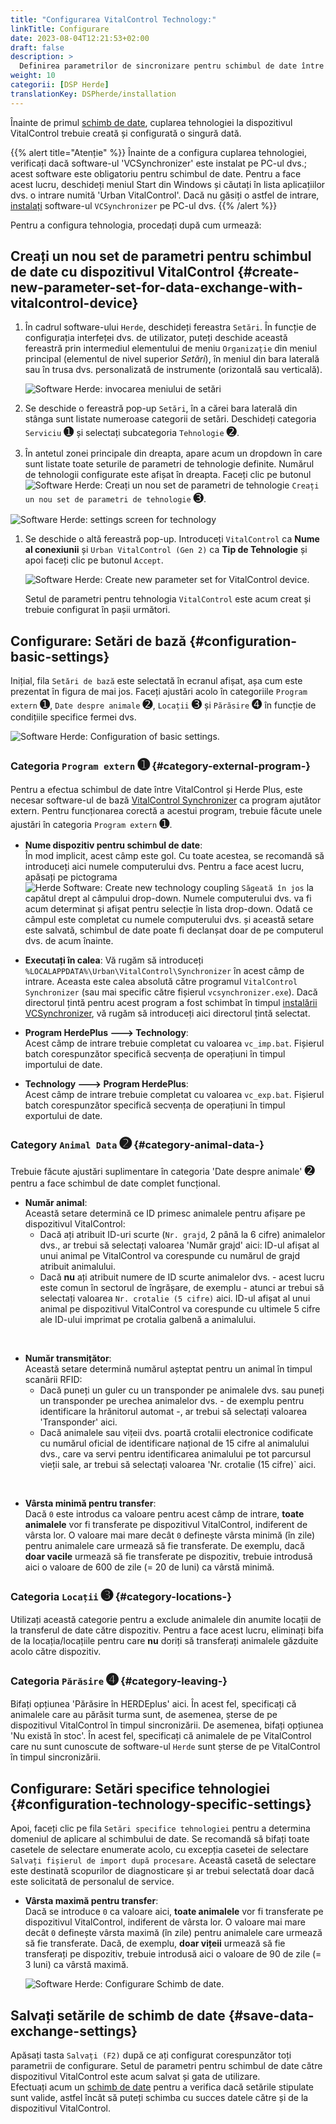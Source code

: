```yaml
---
title: "Configurarea VitalControl Technology:"
linkTitle: Configurare
date: 2023-08-04T12:21:53+02:00
draft: false
description: >
  Definirea parametrilor de sincronizare pentru schimbul de date între software-ul *Herde* și dispozitivul VitalControl.
weight: 10
categorii: [DSP Herde]
translationKey: DSPherde/installation
---
```

Înainte de primul [schimb de date](../data-exchange/), cuplarea tehnologiei la dispozitivul VitalControl trebuie creată și configurată o singură dată.

{{% alert title="Atenție" %}}
Înainte de a configura cuplarea tehnologiei, verificați dacă software-ul 'VCSynchronizer' este instalat pe PC-ul dvs.; acest software este obligatoriu pentru schimbul de date. Pentru a face acest lucru, deschideți meniul Start din Windows și căutați în lista aplicațiilor dvs. o intrare numită 'Urban VitalControl'. Dacă nu găsiți o astfel de intrare, [instalați](../../vcsynchronizer/installation/) software-ul `VCSynchronizer` pe PC-ul dvs.
{{% /alert %}}

Pentru a configura tehnologia, procedați după cum urmează:

## Creați un nou set de parametri pentru schimbul de date cu dispozitivul VitalControl {#create-new-parameter-set-for-data-exchange-with-vitalcontrol-device}

1. În cadrul software-ului `Herde`, deschideți fereastra `Setări`. În funcție de configurația interfeței dvs. de utilizator, puteți deschide această fereastră prin intermediul elementului de meniu `Organizație` din meniul principal (elementul de nivel superior _Setări_), în meniul din bara laterală sau în trusa dvs. personalizată de instrumente (orizontală sau verticală).

   ![Software Herde: invocarea meniului de setări](../screenshots/settings.png "Herde: invocare Setări")

1. Se deschide o fereastră pop-up `Setări`, în a cărei bara laterală din stânga sunt listate numeroase categorii de setări. Deschideți categoria `Serviciu` <span style="font-size: 140%">➊</span> și selectați subcategoria `Tehnologie` <span style="font-size: 140%">➋</span>.

1. În antetul zonei principale din dreapta, apare acum un dropdown în care sunt listate toate seturile de parametri de tehnologie definite. Numărul de tehnologii configurate este afișat în dreapta. Faceți clic pe butonul ![Software Herde: Creați un nou set de parametri de tehnologie](/icons/new.png "Herde: Creare Cuplare Tehnologie") `Creați un nou set de parametri de tehnologie` <span style="font-size: 140%">➌</span>.

![Software Herde: settings screen for technology](../screenshots/settings-technology.png "Herde: Settings for Technology")

1. Se deschide o altă fereastră pop-up. Introduceți `VitalControl` ca **Nume al conexiunii** și `Urban VitalControl (Gen 2)` ca **Tip de Tehnologie** și apoi faceți clic pe butonul `Accept`.

   ![Software Herde: Create new parameter set for VitalControl device](../screenshots/new-technology.png "Create new technology: VitalControl").

   Setul de parametri pentru tehnologia `VitalControl` este acum creat și trebuie configurat în pașii următori.

## Configurare: Setări de bază {#configuration-basic-settings}

Inițial, fila `Setări de bază` este selectată în ecranul afișat, așa cum este prezentat în figura de mai jos. Faceți ajustări acolo în categoriile `Program extern` <span style="font-size: 140%">➊</span>, `Date despre animale` <span style="font-size: 140%">➋</span>, `Locații` <span style="font-size: 140%">➌</span> și `Părăsire` <span style="font-size: 140%">➍</span> în funcție de condițiile specifice fermei dvs.

   ![Software Herde: Configuration of basic settings](../screenshots/basic-settings.png "Technology VitalControl: Basic settings").
   
### Categoria `Program extern` <span style="font-size: 140%">➊</span> {#category-external-program-}

Pentru a efectua schimbul de date între VitalControl și Herde Plus, este necesar software-ul de bază [VitalControl Synchronizer](../../vcsynchronizer) ca program ajutător extern. Pentru funcționarea corectă a acestui program, trebuie făcute unele ajustări în categoria `Program extern` <span style="font-size: 140%">➊</span>.

- **Nume dispozitiv pentru schimbul de date**:  
  În mod implicit, acest câmp este gol. Cu toate acestea, se recomandă să introduceți aici numele computerului dvs. Pentru a face acest lucru, apăsați pe pictograma ![Herde Software: Create new technology coupling](/icons/arrow-down.png "Herde: Create technology coupling") `Săgeată în jos` la capătul drept al câmpului drop-down. Numele computerului dvs. va fi acum determinat și afișat pentru selecție în lista drop-down. Odată ce câmpul este completat cu numele computerului dvs. și această setare este salvată, schimbul de date poate fi declanșat doar de pe computerul dvs. de acum înainte.

- **Executați în calea**:
  Vă rugăm să introduceți `%LOCALAPPDATA%\Urban\VitalControl\Synchronizer` în acest câmp de intrare. Aceasta este calea absolută către programul `VitalControl Synchronizer` (sau mai specific către fișierul `vcsynchronizer.exe`). Dacă directorul țintă pentru acest program a fost schimbat în timpul [instalării VCSynchronizer](../../vcsynchronizer/installation), vă rugăm să introduceți aici directorul țintă selectat.


- **Program HerdePlus 🡒 Technology**:  
  Acest câmp de intrare trebuie completat cu valoarea `vc_imp.bat`. Fișierul batch corespunzător specifică secvența de operațiuni în timpul importului de date.

- **Technology 🡒 Program HerdePlus**:  
  Acest câmp de intrare trebuie completat cu valoarea `vc_exp.bat`. Fișierul batch corespunzător specifică secvența de operațiuni în timpul exportului de date.

### Category `Animal Data` <span style="font-size: 140%">➋</span> {#category-animal-data-}

Trebuie făcute ajustări suplimentare în categoria 'Date despre animale' <span style="font-size: 140%">➋</span> pentru a face schimbul de date complet funcțional.

- **Număr animal**:  
  Această setare determină ce ID primesc animalele pentru afișare pe dispozitivul VitalControl:
  - Dacă ați atribuit ID-uri scurte (`Nr. grajd`, 2 până la 6 cifre) animalelor dvs., ar trebui să selectați valoarea 'Număr grajd' aici: ID-ul afișat al unui animal pe VitalControl va corespunde cu numărul de grajd atribuit animalului.
  - Dacă **nu** ați atribuit numere de ID scurte animalelor dvs. - acest lucru este comun în sectorul de îngrășare, de exemplu - atunci ar trebui să selectați valoarea `Nr. crotalie (5 cifre)` aici. ID-ul afișat al unui animal pe dispozitivul VitalControl va corespunde cu ultimele 5 cifre ale ID-ului imprimat pe crotalia galbenă a animalului.
  
<br>

- **Număr transmițător**:  
  Această setare determină numărul așteptat pentru un animal în timpul scanării RFID:  
  - Dacă puneți un guler cu un transponder pe animalele dvs. sau puneți un transponder pe urechea animalelor dvs. - de exemplu pentru identificare la hrănitorul automat -, ar trebui să selectați valoarea 'Transponder' aici.
  - Dacă animalele sau vițeii dvs. poartă crotalii electronice codificate cu numărul oficial de identificare național de 15 cifre al animalului dvs., care va servi pentru identificarea animalului pe tot parcursul vieții sale, ar trebui să selectați valoarea 'Nr. crotalie (15 cifre)` aici.

<br>

- **Vârsta minimă pentru transfer**:  
  Dacă `0` este introdus ca valoare pentru acest câmp de intrare, **toate animalele** vor fi transferate pe dispozitivul VitalControl, indiferent de vârsta lor. O valoare mai mare decât `0` definește vârsta minimă (în zile) pentru animalele care urmează să fie transferate. De exemplu, dacă **doar vacile** urmează să fie transferate pe dispozitiv, trebuie introdusă aici o valoare de 600 de zile (= 20 de luni) ca vârstă minimă.

### Categoria `Locații` <span style="font-size: 140%">➌</span> {#category-locations-}

Utilizați această categorie pentru a exclude animalele din anumite locații de la transferul de date către dispozitiv. Pentru a face acest lucru, eliminați bifa de la locația/locațiile pentru care **nu** doriți să transferați animalele găzduite acolo către dispozitiv.

### Categoria `Părăsire` <span style="font-size: 140%">➍</span> {#category-leaving-}

Bifați opțiunea 'Părăsire în HERDEplus' aici. În acest fel, specificați că animalele care au părăsit turma sunt, de asemenea, șterse de pe dispozitivul VitalControl în timpul sincronizării.
De asemenea, bifați opțiunea 'Nu există în stoc'. În acest fel, specificați că animalele de pe VitalControl care nu sunt cunoscute de software-ul `Herde` sunt șterse de pe VitalControl în timpul sincronizării.

## Configurare: Setări specifice tehnologiei {#configuration-technology-specific-settings}

Apoi, faceți clic pe fila `Setări specifice tehnologiei` pentru a determina domeniul de aplicare al schimbului de date. Se recomandă să bifați toate casetele de selectare enumerate acolo, cu excepția casetei de selectare `Salvați fișierul de import după procesare`. Această casetă de selectare este destinată scopurilor de diagnosticare și ar trebui selectată doar dacă este solicitată de personalul de service.

- **Vârsta maximă pentru transfer**:  
  Dacă se introduce `0` ca valoare aici, **toate animalele** vor fi transferate pe dispozitivul VitalControl, indiferent de vârsta lor. O valoare mai mare decât `0` definește vârsta maximă (în zile) pentru animalele care urmează să fie transferate. Dacă, de exemplu, **doar vițeii** urmează să fie transferați pe dispozitiv, trebuie introdusă aici o valoare de 90 de zile (= 3 luni) ca vârstă maximă.

   ![Software Herde: Configurare Schimb de date](../screenshots/technology-specific-settings.png "Schimb de date: setări specifice").

## Salvați setările de schimb de date {#save-data-exchange-settings}

Apăsați tasta `Salvați (F2)` după ce ați configurat corespunzător toți parametrii de configurare. Setul de parametri pentru schimbul de date către dispozitivul VitalControl este acum salvat și gata de utilizare.  
Efectuați acum un [schimb de date](../data-exchange/) pentru a verifica dacă setările stipulate sunt valide, astfel încât să puteți schimba cu succes datele către și de la dispozitivul VitalControl.


